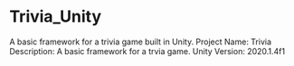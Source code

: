 # Trivia_Unity
A basic framework for a trivia game built in Unity.
Project Name: Trivia
Description: A basic framework for a trvia game.
Unity Version: 2020.1.4f1